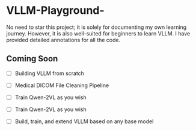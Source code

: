 # VLLM-Playground-

No need to star this project; it is solely for documenting my own learning journey. However, it is also well-suited for beginners to learn VLLM. I have provided detailed annotations for all the code.



##  Coming Soon

- [ ] Building VLLM from scratch
- [ ] Medical DICOM File Cleaning Pipeline
- [ ] Train Qwen-2VL as you wish
- [ ] Train Qwen-2VL as you wish
- [ ] Build, train, and extend VLLM based on any base model

